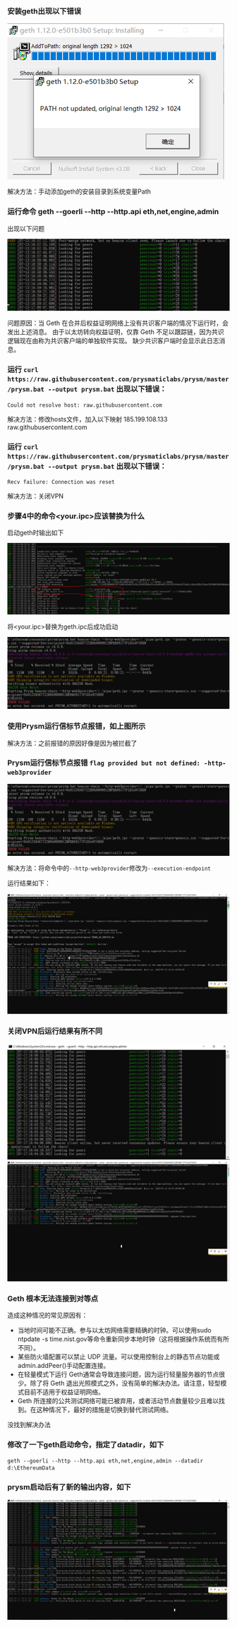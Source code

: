 ### 安装geth出现以下错误

<img src="./img/安装geth错误.PNG">

解决方法：手动添加geth的安装目录到系统变量Path

### 运行命令 geth --goerli --http --http.api eth,net,engine,admin 
出现以下问题

<img src="./img/运行geth问题1.PNG">

问题原因：当 Geth 在合并后权益证明网络上没有共识客户端的情况下运行时，会发出上述消息。 由于以太坊转向权益证明，仅靠 Geth 不足以跟踪链，因为共识逻辑现在由称为共识客户端的单独软件实现。 缺少共识客户端时会显示此日志消息。

###  运行 `curl https://raw.githubusercontent.com/prysmaticlabs/prysm/master/prysm.bat --output prysm.bat` 出现以下错误：

    Could not resolve host: raw.githubusercontent.com

解决方法：修改hosts文件，加入以下映射
185.199.108.133 raw.githubusercontent.com

### 运行 `curl https://raw.githubusercontent.com/prysmaticlabs/prysm/master/prysm.bat --output prysm.bat` 出现以下错误：

    Recv failure: Connection was reset

解决方法：关闭VPN

### 步骤4中的命令<your.ipc>应该替换为什么
启动geth时输出如下

<img src="./img/geth启动输出.PNG">

将<your.ipc>替换为geth.ipc后成功启动

<img src="./img/使用Prysm运行信标节点报错1.PNG">

### 使用Prysm运行信标节点报错，如上图所示
解决方法：之前报错的原因好像是因为被拦截了

### Prysm运行信标节点报错 `flag provided but not defined: -http-web3provider`

<img src="./img/使用Prysm运行信标节点报错1.PNG">

解决方法：将命令中的`--http-web3provider`修改为`--execution-endpoint`

运行结果如下：

<img src="./img/使用Prysm运行信标节点报错2解决方法.PNG">

### 关闭VPN后运行结果有所不同
<img src="./img/关闭VPN后运行geth.PNG">
<img src="./img/关闭VPN后运行信标节点.PNG">

### Geth 根本无法连接到对等点
造成这种情况的常见原因有：
- 当地时间可能不正确。参与以太坊网络需要精确的时钟。可以使用sudo ntpdate -s time.nist.gov等命令重新同步本地时钟（这将根据操作系统而有所不同）。
- 某些防火墙配置可以禁止 UDP 流量。可以使用控制台上的静态节点功能或admin.addPeer()手动配置连接。
- 在轻量模式下运行 Geth通常会导致连接问题，因为运行轻量服务器的节点很少。除了将 Geth 退出光照模式之外，没有简单的解决办法。请注意，轻型模式目前不适用于权益证明网络。
- Geth 所连接的公共测试网络可能已被弃用，或者活动节点数量较少且难以找到。在这种情况下，最好的措施是切换到替代测试网络。

没找到解决办法

### 修改了一下geth启动命令，指定了datadir，如下
```shell
geth --goerli --http --http.api eth,net,engine,admin --datadir d:\EthereumData
```

### prysm启动后有了新的输出内容，如下
<img src="./img/prysm新的输出.PNG">















